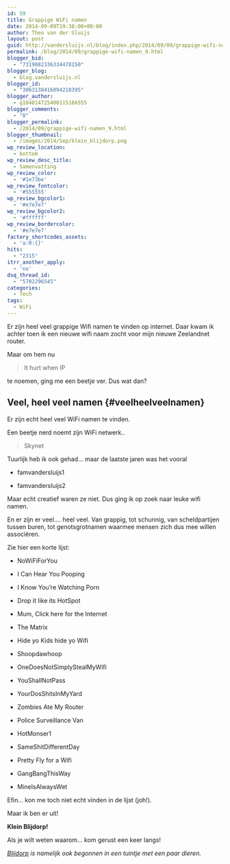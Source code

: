 ```yaml
---
id: 59
title: Grappige WiFi namen
date: 2014-09-09T19:38:00+00:00
author: Theo van der Sluijs
layout: post
guid: http://vandersluijs.nl/blog/index.php/2014/09/09/grappige-wifi-namen_9/
permalink: /blog/2014/09/grappige-wifi-namen_9.html
blogger_bid:
  - "7319082336334478150"
blogger_blog:
  - blog.vandersluijs.nl
blogger_id:
  - "3063138416094218395"
blogger_author:
  - g104814725400115166555
blogger_comments:
  - "0"
blogger_permalink:
  - /2014/09/grappige-wifi-namen_9.html
blogger_thumbnail:
  - /images/2014/Sep/klein_blijdorp.png
wp_review_location:
  - bottom
wp_review_desc_title:
  - Samenvatting
wp_review_color:
  - '#1e73be'
wp_review_fontcolor:
  - '#555555'
wp_review_bgcolor1:
  - '#e7e7e7'
wp_review_bgcolor2:
  - '#ffffff'
wp_review_bordercolor:
  - '#e7e7e7'
factory_shortcodes_assets:
  - 'a:0:{}'
hits:
  - "2315"
itrr_another_apply:
  - 'no'
dsq_thread_id:
  - "5702296545"
categories:
  - Tech
tags:
  - WiFi
---
```

Er zijn heel veel grappige Wifi namen te vinden op internet. Daar kwam ik achter toen ik een nieuwe wifi naam zocht voor mijn nieuwe Zeelandnet router.

Maar om hem nu

> It hurt when IP

te noemen, ging me een beetje ver. Dus wat dan?

## Veel, heel veel namen {#veelheelveelnamen}

Er zijn echt heel veel WiFi namen te vinden.

Een beetje nerd noemt zijn WiFi netwerk..

> Skynet

Tuurlijk heb ik ook gehad&#8230; maar de laatste jaren was het vooral

  * famvandersluijs1

  * famvandersluijs2

Maar echt creatief waren ze niet. Dus ging ik op zoek naar leuke wifi namen.

En er zijn er veel&#8230;. heel veel. Van grappig, tot schunnig, van scheldpartijen tussen buren, tot genotsgrotnamen waarmee mensen zich dus mee willen associëren.

Zie hier een korte lijst:

  * NoWiFiForYou

  * I Can Hear You Pooping

  * I Know You&#8217;re Watching Porn

  * Drop it like its HotSpot

  * Mum, Click here for the Internet

  * The Matrix

  * Hide yo Kids hide yo Wifi

  * Shoopdawhoop

  * OneDoesNotSimplyStealMyWifi

  * YouShallNotPass

  * YourDosShitsInMyYard

  * Zombies Ate My Router

  * Police Surveillance Van

  * HotMonser1

  * SameShitDifferentDay

  * Pretty Fly for a Wifi

  * GangBangThisWay

  * MineIsAlwaysWet

Efin&#8230; kon me toch niet echt vinden in de lijst (joh!).

Maar ik ben er uit!

**Klein Blijdorp!**

Als je wilt weten waarom&#8230; kom gerust een keer langs!

_[Blijdorp](http://www.diergaardeblijdorp.nl/nl/achter%20de%20schermen/organisatie/) is namelijk ook begonnen in een tuintje met een paar dieren._